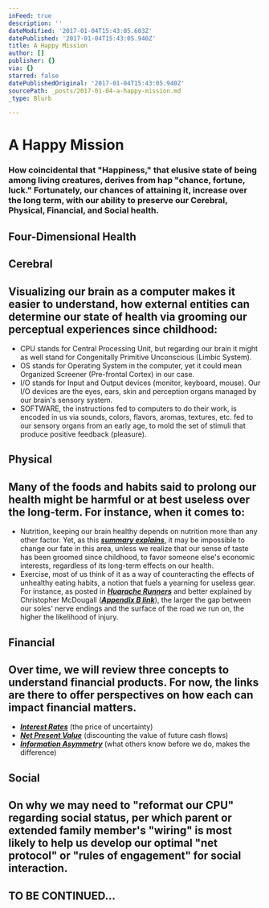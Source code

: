```yaml
---
inFeed: true
description: ''
dateModified: '2017-01-04T15:43:05.603Z'
datePublished: '2017-01-04T15:43:05.940Z'
title: A Happy Mission
author: []
publisher: {}
via: {}
starred: false
datePublishedOriginal: '2017-01-04T15:43:05.940Z'
sourcePath: _posts/2017-01-04-a-happy-mission.md
_type: Blurb

---
```

# **A Happy Mission**

### How coincidental that "Happiness," that elusive state of being among living creatures, derives from hap "chance, fortune, luck." Fortunately, our chances of attaining it, increase over the long term, with our ability to preserve our Cerebral, Physical, Financial, and Social health.

## **Four-Dimensional Health**

## **Cerebral**

## Visualizing our brain as a computer makes it easier to understand, how external entities can determine our state of health via grooming our perceptual experiences since childhood:

* CPU stands for Central Processing Unit, but regarding our brain it might as well stand for Congenitally Primitive Unconscious (Limbic System).
* OS stands for Operating System in the computer, yet it could mean Organized Screener (Pre-frontal Cortex) in our case.
* I/O stands for Input and Output devices (monitor, keyboard, mouse). Our I/O devices are the eyes, ears, skin and perception organs managed by our brain's sensory system.
* SOFTWARE, the instructions fed to computers to do their work, is encoded in us via sounds, colors, flavors, aromas, textures, etc. fed to our sensory organs from an early age, to mold the set of stimuli that produce positive feedback (pleasure).

## **Physical**

## Many of the foods and habits said to prolong our health might be harmful or at best useless over the long-term. For instance, when it comes to:

* Nutrition, keeping our brain healthy depends on nutrition more than any other factor. Yet, as this _**[summary explains][0]**_, it may be impossible to change our fate in this area, unless we realize that our sense of taste has been groomed since childhood, to favor someone else's economic interests, regardless of its long-term effects on our health.
* Exercise, most of us think of it as a way of counteracting the effects of unhealthy eating habits, a notion that fuels a yearning for useless gear. For instance, as posted in _**[Huarache Runners][1]**_ and better explained by Christopher McDougall (_**[Appendix B link][0]**_), the larger the gap between our soles' nerve endings and the surface of the road we run on, the higher the likelihood of injury.

## **Financial**

## Over time, we will review three concepts to understand financial products. For now, the links are there to offer perspectives on how each can impact financial matters.

* _**[Interest Rates][2]**_ (the price of uncertainty)
* _**[Net Present Value][3]**_ (discounting the value of future cash flows)
* _**[Information Asymmetry][4]**_ (what others know before we do, makes the difference)

## **Social**

## On why we may need to "reformat our CPU" regarding social status, per which parent or extended family member's "wiring" is most likely to help us develop our optimal "net protocol" or "rules of engagement" for social interaction.

## TO BE CONTINUED...

[0]: http://www.infoasy.com/2016/07/hack-matrix_29.html
[1]: https://www.strava.com/clubs/huarache-runners
[2]: http://sequoian.com/wp-content/uploads/2015/12/The_Fixed-Income_Mother_of_All_Bubbles_E.pdf
[3]: http://sequoian.com/wp-content/uploads/2016/10/The-Discount-Rate-Pyramid-Scheme-2.0.pdf
[4]: http://sequoian.com/wp-content/uploads/2015/12/INCLUSIVE_CAPITALISM_SPRINGS_FROM_INFOR.pdf